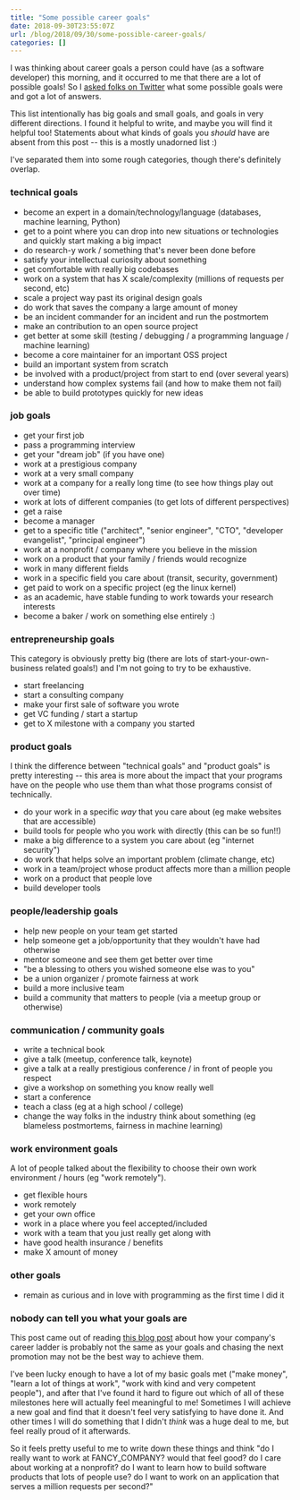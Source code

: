 ```yaml
---
title: "Some possible career goals"
date: 2018-09-30T23:55:07Z
url: /blog/2018/09/30/some-possible-career-goals/
categories: []
---
```


I was thinking about career goals a person could have (as a software developer) this morning, and it
occurred to me that there are a lot of possible goals! So I [asked folks on Twitter](https://twitter.com/b0rk/status/1046456874856583173) what some possible goals were and got a lot of answers.

This list intentionally has big goals and small goals, and goals in very different directions. I
found it helpful to write, and maybe you will find it helpful too! Statements about what kinds of
goals you _should_ have are absent from this post -- this is a mostly unadorned list :)

I've separated them into some rough categories, though there's definitely overlap.

### technical goals

* become an expert in a domain/technology/language (databases, machine learning, Python)
* get to a point where you can drop into new situations or technologies and quickly start making a
  big impact
* do research-y work / something that's never been done before
* satisfy your intellectual curiosity about something
* get comfortable with really big codebases
* work on a system that has X scale/complexity (millions of requests per second, etc)
* scale a project way past its original design goals
* do work that saves the company a large amount of money
* be an incident commander for an incident and run the postmortem
* make an contribution to an open source project
* get better at some skill (testing / debugging / a programming language / machine learning)
* become a core maintainer for an important OSS project
* build an important system from scratch
* be involved with a product/project from start to end (over several years)
* understand how complex systems fail (and how to make them not fail)
* be able to build prototypes quickly for new ideas

### job goals

* get your first job
* pass a programming interview
* get your "dream job" (if you have one)
* work at a prestigious company
* work at a very small company
* work at a company for a really long time (to see how things play out over time)
* work at lots of different companies (to get lots of different perspectives)
* get a raise
* become a manager
* get to a specific title ("architect", "senior engineer", "CTO", "developer evangelist", "principal engineer")
* work at a nonprofit / company where you believe in the mission
* work on a product that your family / friends would recognize
* work in many different fields
* work in a specific field you care about (transit, security, government)
* get paid to work on a specific project (eg the linux kernel)
* as an academic, have stable funding to work towards your research interests
* become a baker / work on something else entirely :)

### entrepreneurship goals

This category is obviously pretty big (there are lots of start-your-own-business related goals!) and
I'm not going to try to be exhaustive. 

* start freelancing
* start a consulting company
* make your first sale of software you wrote
* get VC funding / start a startup
* get to X milestone with a company you started

### product goals

I think the difference between "technical goals" and "product goals" is pretty interesting -- this
area is more about the impact that your programs have on the people who use them than what those
programs consist of technically.

* do your work in a specific *way* that you care about (eg make websites that are accessible)
* build tools for people who you work with directly (this can be so fun!!)
* make a big difference to a system you care about (eg "internet security")
* do work that helps solve an important problem (climate change, etc)
* work in a team/project whose product affects more than a million people
* work on a product that people love
* build developer tools

### people/leadership goals

* help new people on your team get started
* help someone get a job/opportunity that they wouldn't have had otherwise
* mentor someone and see them get better over time
* "be a blessing to others you wished someone else was to you"
* be a union organizer / promote fairness at work
* build a more inclusive team
* build a community that matters to people (via a meetup group or otherwise)

### communication / community goals

* write a technical book
* give a talk (meetup, conference talk, keynote)
* give a talk at a really prestigious conference / in front of people you respect
* give a workshop on something you know really well
* start a conference
* teach a class (eg at a high school / college)
* change the way folks in the industry think about something (eg blameless postmortems, fairness in
  machine learning)

### work environment goals

A lot of people talked about the flexibility to choose their own work environment / hours (eg "work
remotely").

* get flexible hours
* work remotely
* get your own office
* work in a place where you feel accepted/included
* work with a team that you just really get along with
* have good health insurance / benefits
* make X amount of money

### other goals

* remain as curious and in love with programming as the first time I did it

### nobody can tell you what your goals are

This post came out of reading [this blog post](https://lethain.com/career-narratives/) about how
your company's career ladder is probably not the same as your goals and chasing the next promotion
may not be the best way to achieve them.

I've been lucky enough to have a lot of my basic goals met ("make money", "learn a lot of things at
work", "work with kind and very competent people"), and after that I've found it hard to figure out
which of all of these milestones here will actually feel meaningful to me! Sometimes I will achieve
a new goal and find that it doesn't feel very satisfying to have done it. And other times I will do
something that I didn't *think* was a huge deal to me, but feel really proud of it afterwards.

So it feels pretty useful to me to write down these things and think "do I really want to work at
FANCY_COMPANY? would that feel good? do I care about working at a nonprofit? do I want to learn how
to build software products that lots of people use? do I want to work on an application that serves
a million requests per second?"
